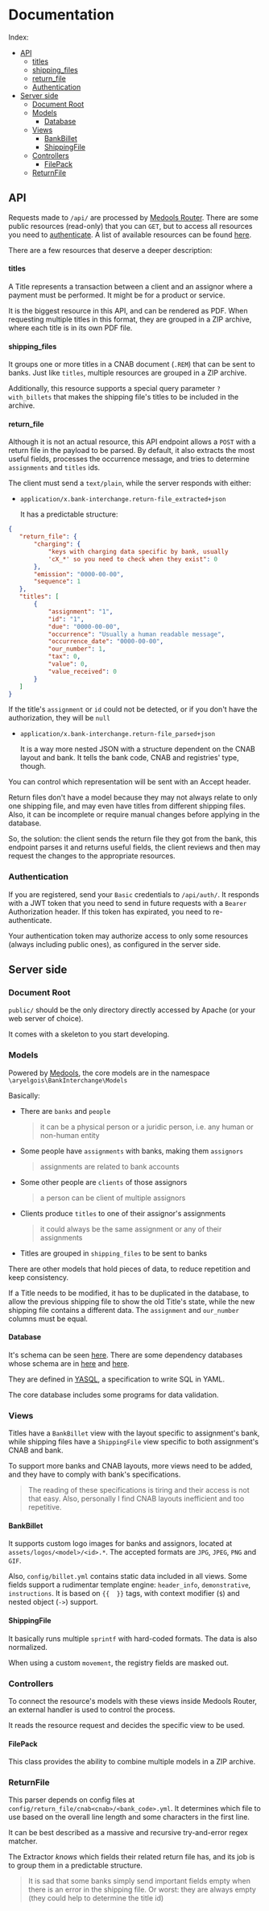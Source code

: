# Documentation

Index:

- [API]
  - [titles]
  - [shipping_files]
  - [return_file]
  - [Authentication]
- [Server side]
  - [Document Root]
  - [Models]
    - [Database]
  - [Views]
    - [BankBillet]
    - [ShippingFile]
  - [Controllers]
    - [FilePack]
  - [ReturnFile]


## API

Requests made to `/api/`
are processed by [Medools Router][aryelgois/medools-router].
There are some public resources
(read-only)
that you can `GET`,
but to access all resources
you need to [authenticate][Authentication].
A list of available resources
can be found [here][router.yml].

There are a few resources
that deserve a deeper description:


#### titles

A Title represents a transaction
between a client and an assignor
where a payment must be performed.
It might be for a product or service.

It is the biggest resource
in this API,
and can be rendered as PDF.
When requesting multiple titles in this format,
they are grouped in a ZIP archive,
where each title is in its own PDF file.


#### shipping_files

It groups one or more titles
in a CNAB document (`.REM`)
that can be sent to banks.
Just like `titles`,
multiple resources are grouped
in a ZIP archive.

Additionally,
this resource supports
a special query parameter
`?with_billets`
that makes the shipping file's titles
to be included in the archive.


#### return_file

Although it is not an actual resource,
this API endpoint allows a `POST`
with a return file in the payload
to be parsed.
By default, it also extracts
the most useful fields,
processes the occurrence message,
and tries to determine
`assignments` and `titles` ids.

The client must send a `text/plain`,
while the server responds with either:

- `application/x.bank-interchange.return-file_extracted+json`

  It has a predictable structure:

 ```json
{
    "return_file": {
        "charging": {
            "keys with charging data specific by bank, usually
            'cX_*' so you need to check when they exist": 0
        },
        "emission": "0000-00-00",
        "sequence": 1
    },
    "titles": [
        {
            "assignment": "1",
            "id": "1",
            "due": "0000-00-00",
            "occurrence": "Usually a human readable message",
            "occurrence_date": "0000-00-00",
            "our_number": 1,
            "tax": 0,
            "value": 0,
            "value_received": 0
        }
    ]
}
 ```

  If the title's `assignment` or `id`
  could not be detected,
  or if you don't have the authorization,
  they will be `null`

- `application/x.bank-interchange.return-file_parsed+json`

  It is a way more nested JSON
  with a structure dependent on
  the CNAB layout and bank.
  It tells the bank code,
  CNAB and registries' type,
  though.

You can control
which representation will be sent
with an Accept header.

Return files don't have a model
because they may
not always relate to
only one shipping file,
and may even
have titles from different shipping files.
Also, it can be incomplete
or require manual changes
before applying in the database.

So, the solution:
the client sends the return file
they got from the bank,
this endpoint parses it
and returns useful fields,
the client reviews
and then may request the changes
to the appropriate resources.


### Authentication

If you are registered,
send your `Basic` credentials
to `/api/auth/`.
It responds with a JWT token
that you need to send
in future requests
with a `Bearer` Authorization header.
If this token has expirated,
you need to re-authenticate.

Your authentication token
may authorize access to
only some resources
(always including public ones),
as configured in the server side.


## Server side

### Document Root

`public/` should be the only directory
directly accessed by Apache
(or your web server of choice).

It comes with a skeleton
to you start developing.


### Models

Powered by [Medools][aryelgois/Medools],
the core models
are in the namespace `\aryelgois\BankInterchange\Models`

Basically:

- There are `banks` and `people`

  > it can be a physical person
  > or a juridic person,
  > i.e. any human or non-human entity

- Some people have `assignments` with banks,
  making them `assignors`

  > assignments are related to bank accounts

- Some other people are `clients` of
  those assignors

  > a person can be client of
  > multiple assignors

- Clients produce `titles` to
  one of their assignor's
  assignments

  > it could always be the same assignment
  > or any of their assignments

- Titles are grouped in `shipping_files`
  to be sent to banks

There are other models
that hold pieces of data,
to reduce repetition
and keep consistency.

If a Title needs to be modified,
it has to be duplicated
in the database,
to allow the previous shipping file
to show the old Title's state,
while the new shipping file
contains a different data.
The `assignment` and `our_number` columns
must be equal.


#### Database

It's schema
can be seen [here][bank_interchange.yml].
There are some dependency databases
whose schema are in [here][address.yml]
and [here][authentication.yml].

They are defined in [YASQL][aryelgois/yasql],
a specification to write SQL in YAML.

The core database
includes some programs
for data validation.


### Views

Titles have a `BankBillet` view
with the layout specific
to assignment's bank,
while shipping files have
a `ShippingFile` view
specific to both assignment's CNAB and
bank.

To support more banks
and CNAB layouts,
more views need to be added,
and they have to comply with
bank's specifications.

> The reading of these specifications
> is tiring and their access is not that easy.
> Also, personally I find CNAB layouts inefficient
> and too repetitive.


#### BankBillet

It supports
custom logo images
for banks and assignors,
located at
`assets/logos/<model>/<id>.*`.
The accepted formats are
`JPG`, `JPEG`, `PNG` and `GIF`.

Also, `config/billet.yml`
contains static data
included in all views.
Some fields support
a rudimentar template engine:
`header_info`,
`demonstrative`,
`instructions`.
It is based on `{{  }}` tags,
with context modifier (`$`)
and nested object (`->`)
support.


#### ShippingFile

It basically
runs multiple `sprintf`
with hard-coded formats.
The data is also normalized.

When using a custom
`movement`,
the registry fields are
masked out.


### Controllers

To connect the resource's models
with these views
inside Medools Router,
an external handler is used
to control the process.

It reads the resource request
and decides the specific view
to be used.


#### FilePack

This class provides the ability
to combine multiple models
in a ZIP archive.


### ReturnFile

This parser depends on
config files at
`config/return_file/cnab<cnab>/<bank_code>.yml`.
It determines which file to use
based on the overall line length
and some characters in the first line.

It can be best described as
a massive and recursive
try-and-error regex matcher.

The Extractor _knows_
which fields their related
return file has,
and its job is to group them
in a predictable structure.

> It is sad that
> some banks simply send
> important fields empty
> when there is an error in
> the shipping file.
> Or worst:
> they are always empty
> (they could help to determine the title id)


[API]: #api
[titles]: #titles
[shipping_files]: #shipping_files
[return_file]: #return_file
[Authentication]: #authentication
[Server side]: #server-side
[Document Root]: #document-root
[Models]: #models
[Database]: #database
[Views]: #views
[BankBillet]: #bankbillet
[ShippingFile]: #shippingfile
[Controllers]: #controllers
[FilePack]: #filepack
[ReturnFile]: #returnfile

[router.yml]: ../config/router.yml
[bank_interchange.yml]: ../data/bank_interchange.yml

[aryelgois/medools]: https://github.com/aryelgois/Medools
[aryelgois/medools-router]: https://github.com/aryelgois/medools-router
[aryelgois/yasql]: https://github.com/aryelgois/yasql

[address.yml]: https://github.com/aryelgois/databases/blob/master/data/address.yml
[authentication.yml]: https://github.com/aryelgois/medools-router/blob/master/data/authentication.yml

